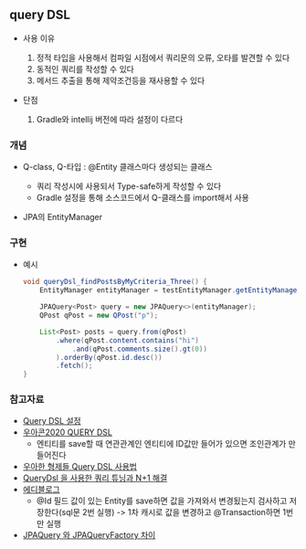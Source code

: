 ## query DSL
- 사용 이유
    1. 정적 타입을 사용해서 컴파일 시점에서 쿼리문의 오류, 오타를 발견할 수 있다
    2. 동적인 쿼리를 작성할 수 있다
    3. 메서드 추출을 통해 제약조건등을 재사용할 수 있다

- 단점
    1. Gradle와 intellij 버전에 따라 설정이 다르다

### 개념
- Q-class, Q-타입 : @Entity 클래스마다 생성되는 클래스
    - 쿼리 작성시에 사용되서 Type-safe하게 작성할 수 있다
    - Gradle 설정을 통해 소스코드에서 Q-클래스를 import해서 사용

- JPA의 EntityManager



### 구현
- 예시
    ```java
    void queryDsl_findPostsByMyCriteria_Three() {
        EntityManager entityManager = testEntityManager.getEntityManager();

        JPAQuery<Post> query = new JPAQuery<>(entityManager);
        QPost qPost = new QPost("p");

        List<Post> posts = query.from(qPost)
            .where(qPost.content.contains("hi")
                .and(qPost.comments.size().gt(0))
            ).orderBy(qPost.id.desc())
            .fetch();
    }
    ```
    
    
### 참고자료
- [Query DSL 설정](https://nomoreft.tistory.com/m/25)
- [우아콘2020 QUERY DSL](https://www.youtube.com/watch?v=zMAX7g6rO_Y)
    - 엔티티를 save할 때 연관관계인 엔티티에 ID값만 들어가 있으면 조인관계가 만들어진다
- [우아한 형제들 Query DSL 사용법](https://github.com/Youngerjesus/Querydsl)
- [QueryDsl 을 사용한 쿼리 튜닝과 N+1 해결](https://velog.io/@recordsbeat/QueryDsl-%EA%B3%BC-JPA-Repository-%EC%82%AC%EC%9A%A9%EC%B2%98)
- [에디블로그](https://jessyt.tistory.com/category/Develop/spring-data)
    - @Id 필드 값이 있는 Entity를 save하면 값을 가져와서 변경됬는지 검사하고 저장한다(sql문 2번 실행) -> 1차 캐시로 값을 변경하고 @Transaction하면 1번만 실행
- [JPAQuery<T> 와 JPAQueryFactory 차이](https://www.inflearn.com/questions/37565)
